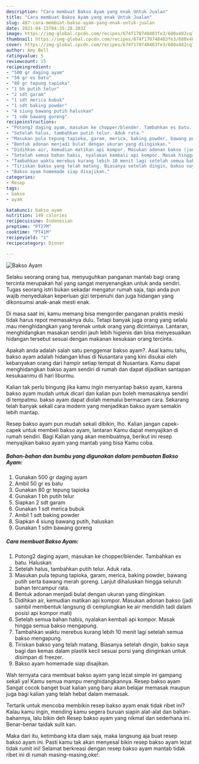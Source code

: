 ```yaml
---
description: "Cara membuat Bakso Ayam yang enak Untuk Jualan"
title: "Cara membuat Bakso Ayam yang enak Untuk Jualan"
slug: 487-cara-membuat-bakso-ayam-yang-enak-untuk-jualan
date: 2021-04-15T04:35:28.203Z
image: https://img-global.cpcdn.com/recipes/674f170748483fe3/680x482cq70/bakso-ayam-foto-resep-utama.jpg
thumbnail: https://img-global.cpcdn.com/recipes/674f170748483fe3/680x482cq70/bakso-ayam-foto-resep-utama.jpg
cover: https://img-global.cpcdn.com/recipes/674f170748483fe3/680x482cq70/bakso-ayam-foto-resep-utama.jpg
author: Amy Bell
ratingvalue: 5
reviewcount: 15
recipeingredient:
- "500 gr daging ayam"
- "50 gr es batu"
- "80 gr tepung tapioka"
- "1 bh putih telur"
- "2 sdt garam"
- "1 sdt merica bubuk"
- "1 sdt baking powder"
- "4 siung bawang putih haluskan"
- "1 sdm bawang goreng"
recipeinstructions:
- "Potong2 daging ayam, masukan ke chopper/blender. Tambahkan es batu. Haluskan"
- "Setelah halus, tambahkan putih telur. Aduk rata."
- "Masukan pula tepung tapioka, garam, merica, baking powder, bawang putih serta bawang merah goreng. Lanjut dihaluskan hingga seluruh bahan tercampur rata."
- "Bentuk adonan menjadi bulat dengan ukuran yang diinginkan."
- "Didihkan air, kemudian matikan api kompor. Masukan adonan bakso (jadi sambil membentuk langsung di cemplungkan ke air mendidih tadi dalam posisi api kompor mati)"
- "Setelah semua bahan habis, nyalakan kembali api kompor. Masak hingga semua bakso mengapung."
- "Tambahkan waktu merebus kurang lebih 10 menit lagi setelah semua bakso mengapung."
- "Tiriskan bakso yang telah matang. Biasanya setelah dingin, bakso saya bagi dan kemas dalam plastik kecil sesuai porsi yang diinginkan untuk disimpan di freezer."
- "Bakso ayam homemade siap disajikan."
categories:
- Resep
tags:
- bakso
- ayam

katakunci: bakso ayam 
nutrition: 149 calories
recipecuisine: Indonesian
preptime: "PT27M"
cooktime: "PT41M"
recipeyield: "1"
recipecategory: Dinner

---
```



![Bakso Ayam](https://img-global.cpcdn.com/recipes/674f170748483fe3/680x482cq70/bakso-ayam-foto-resep-utama.jpg)

Selaku seorang orang tua, menyuguhkan panganan mantab bagi orang tercinta merupakan hal yang sangat menyenangkan untuk anda sendiri. Tugas seorang istri bukan sekadar mengatur rumah saja, tapi anda pun wajib menyediakan keperluan gizi terpenuhi dan juga hidangan yang dikonsumsi anak-anak mesti enak.

Di masa  saat ini, kamu memang bisa mengorder panganan praktis meski tidak harus repot memasaknya dulu. Tetapi banyak juga orang yang selalu mau menghidangkan yang terenak untuk orang yang dicintainya. Lantaran, menghidangkan masakan sendiri jauh lebih higienis dan bisa menyesuaikan hidangan tersebut sesuai dengan makanan kesukaan orang tercinta. 



Apakah anda adalah salah satu penggemar bakso ayam?. Asal kamu tahu, bakso ayam adalah hidangan khas di Nusantara yang kini disukai oleh kebanyakan orang dari hampir setiap tempat di Nusantara. Kamu dapat menghidangkan bakso ayam sendiri di rumah dan dapat dijadikan santapan kesukaanmu di hari liburmu.

Kalian tak perlu bingung jika kamu ingin menyantap bakso ayam, karena bakso ayam mudah untuk dicari dan kalian pun boleh memasaknya sendiri di tempatmu. bakso ayam dapat diolah memalui bermacam cara. Sekarang telah banyak sekali cara modern yang menjadikan bakso ayam semakin lebih mantap.

Resep bakso ayam pun mudah sekali dibikin, lho. Kalian jangan capek-capek untuk membeli bakso ayam, lantaran Kamu dapat menyajikan di rumah sendiri. Bagi Kalian yang akan membuatnya, berikut ini resep menyajikan bakso ayam yang mantab yang bisa Kamu coba.

<!--inarticleads1-->

##### Bahan-bahan dan bumbu yang digunakan dalam pembuatan Bakso Ayam:

1. Gunakan 500 gr daging ayam
1. Ambil 50 gr es batu
1. Gunakan 80 gr tepung tapioka
1. Gunakan 1 bh putih telur
1. Siapkan 2 sdt garam
1. Gunakan 1 sdt merica bubuk
1. Ambil 1 sdt baking powder
1. Siapkan 4 siung bawang putih, haluskan
1. Gunakan 1 sdm bawang goreng




<!--inarticleads2-->

##### Cara membuat Bakso Ayam:

1. Potong2 daging ayam, masukan ke chopper/blender. Tambahkan es batu. Haluskan
1. Setelah halus, tambahkan putih telur. Aduk rata.
1. Masukan pula tepung tapioka, garam, merica, baking powder, bawang putih serta bawang merah goreng. Lanjut dihaluskan hingga seluruh bahan tercampur rata.
1. Bentuk adonan menjadi bulat dengan ukuran yang diinginkan.
1. Didihkan air, kemudian matikan api kompor. Masukan adonan bakso (jadi sambil membentuk langsung di cemplungkan ke air mendidih tadi dalam posisi api kompor mati)
1. Setelah semua bahan habis, nyalakan kembali api kompor. Masak hingga semua bakso mengapung.
1. Tambahkan waktu merebus kurang lebih 10 menit lagi setelah semua bakso mengapung.
1. Tiriskan bakso yang telah matang. Biasanya setelah dingin, bakso saya bagi dan kemas dalam plastik kecil sesuai porsi yang diinginkan untuk disimpan di freezer.
1. Bakso ayam homemade siap disajikan.




Wah ternyata cara membuat bakso ayam yang lezat simple ini gampang sekali ya! Kamu semua mampu menghidangkannya. Resep bakso ayam Sangat cocok banget buat kalian yang baru akan belajar memasak maupun juga bagi kalian yang telah hebat dalam memasak.

Tertarik untuk mencoba membikin resep bakso ayam enak tidak ribet ini? Kalau kamu ingin, mending kamu segera buruan siapin alat-alat dan bahan-bahannya, lalu bikin deh Resep bakso ayam yang nikmat dan sederhana ini. Benar-benar taidak sulit kan. 

Maka dari itu, ketimbang kita diam saja, maka langsung aja buat resep bakso ayam ini. Pasti kamu tak akan menyesal bikin resep bakso ayam lezat tidak rumit ini! Selamat berkreasi dengan resep bakso ayam mantab tidak ribet ini di rumah masing-masing,oke!.

